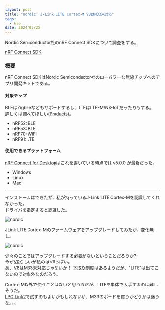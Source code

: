 ```yaml
---
layout: post
title: "nordic: J-Link LITE Cortex-M V8はM33未対応"
tags:
  - ble
date: 2024/05/25
---
```


Nordic Semiconductor社のnRF Connect SDKについて調査をする。

[nRF Connect SDK](https://docs.nordicsemi.com/bundle/ncs-latest/page/nrf/index.html)

### 概要

nRF Connect SDKはNordic Semiconductor社のローパワーな無線チップへのアプリ開発キットである。  

#### 対象チップ

BLEはZigbeeなどもサポートするし、LTEはLTE-M/NB-IoTだったりもする。  
詳しくは調べてほしい([Products](https://www.nordicsemi.com/Products))。

* nRF52: BLE
* nRF53: BLE
* nRF70: WiFi
* nRF91: LTE

#### 使用できるプラットフォーム

[nRF Connect for Desktop](https://www.nordicsemi.com/Products/Development-tools/nRF-Connect-for-Desktop/Download)はこれを書いている時点では v5.0.0 が最新だった。

* Windows
* Linux
* Mac

----

インストールはできたが、私が持っているJ-Link LITE Cortex-Mを認識してくれなかった。  
ドライバを指定すると認識した。

![nordic](20240525-1.png)

JLink LITE Cortex-Mのファームウェアをアップグレードしてみたが、変化無し。  

![nordic](20240525-2.png)

少々のことではアップグレードする必要がないということだろうか?  
今が[V9](https://wiki.segger.com/J-Link_LITE_Cortex-M_V9)らしいが私のはV8っぽい。  
あ、[V8](https://wiki.segger.com/J-Link_LITE_Cortex-M_V8)はM33未対応じゃないか！
[下取り](https://www.segger.com/purchase/trade-in-program/)制度はあるようだが、"LITE"は出てこないので対象外なのだろう。  

Cortex-M以外で使うことはないと思うのだが、LITEを単体で入手するのは難しそうだ。  
[LPC Link2](https://www.segger.com/products/debug-probes/j-link/models/other-j-links/lpc-link-2/)で試すのもよいかもしれないが、M33のボードを買うかどうかは迷うな。。。
